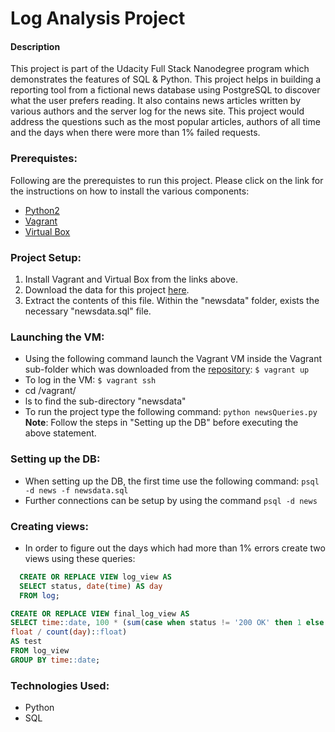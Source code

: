 # Log Analysis Project
#### Description
This project is part of the Udacity Full Stack Nanodegree program which demonstrates the features of SQL & Python. This project helps in building a reporting tool from a fictional news database using PostgreSQL to discover what the user prefers reading. It also contains news articles written by various authors and the server log for the news site. This project would address the questions such as the most popular articles, authors of all time and the days when there were more than 1% failed requests. 

### Prerequistes:
Following are the prerequistes to run this project. Please click on the link for the instructions on how to install the various components:
  - [Python2](https://www.python.org/downloads/)
  - [Vagrant](https://www.vagrantup.com/docs/installation/)
  - [Virtual Box](https://www.virtualbox.org/)

### Project Setup:
1. Install Vagrant and Virtual Box from the links above.
2. Download the data for this project [here](https://d17h27t6h515a5.cloudfront.net/topher/2016/August/57b5f748_newsdata/newsdata.zip).
3. Extract the contents of this file. Within the "newsdata" folder, exists the necessary "newsdata.sql" file.

### Launching the VM:
- Using the following command launch the Vagrant VM inside the Vagrant sub-folder which was downloaded from the [repository](https://github.com/udacity/fullstack-nanodegree-vm): 
     `$ vagrant up`
- To log in the VM:
     `$ vagrant ssh`
- cd /vagrant/ 
- ls to find the sub-directory "newsdata"
- To run the project type the following command:
`python newsQueries.py`
**Note**: Follow the steps in "Setting up the DB" before executing the above statement.
### Setting up the DB:
- When setting up the DB, the first time use the following command:
`psql -d news -f newsdata.sql`
- Further connections can be setup by using the command `psql -d news`
### Creating views:
- In order to figure out the days which had more than 1% errors create two views using these queries:
```sql
  CREATE OR REPLACE VIEW log_view AS
  SELECT status, date(time) AS day
  FROM log;
```
```sql
CREATE OR REPLACE VIEW final_log_view AS
SELECT time::date, 100 * (sum(case when status != '200 OK' then 1 else 0 end)::
float / count(day)::float)
AS test 
FROM log_view 
GROUP BY time::date;
```
### Technologies Used:
- Python
- SQL

